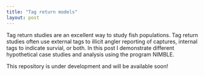 ```yaml
---
title: "Tag return models"
layout: post
---
```


Tag return studies are an excellent way to study fish populations. Tag return studies often use external tags to illicit angler reporting of captures, internal tags to indicate survial, or both. In this post I demonstrate different hypothetical case studies and analysis using the program NIMBLE. 

This repository is under development and will be available soon!
